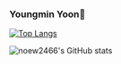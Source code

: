 ### Youngmin Yoon👋

<!--
**now2466/now2466** is a ✨ _special_ ✨ repository because its `README.md` (this file) appears on your GitHub profile.

Here are some ideas to get you started:

- 🔭 I’m currently working on ...
- 🌱 I’m currently learning ...
- 👯 I’m looking to collaborate on ...
- 🤔 I’m looking for help with ...
- 💬 Ask me about ...
- 📫 How to reach me: ...
- 😄 Pronouns: ...
- ⚡ Fun fact: ...
-->
[![Top Langs](https://github-readme-stats.vercel.app/api/top-langs/?username=now2466&layout=compact&theme=dracula&langs_count=3)](https://github.com/anuraghazra/github-readme-stats)

![noew2466's GitHub stats](https://github-readme-stats.vercel.app/api?username=now2466&show_icons=true&theme=dracula)
